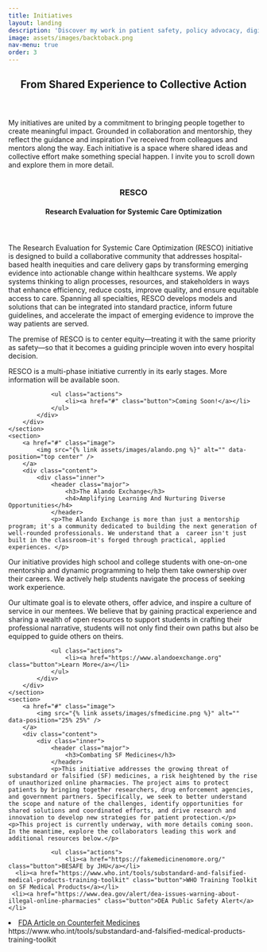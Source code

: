 ```yaml
---
title: Initiatives
layout: landing
description: 'Discover my work in patient safety, policy advocacy, digital innovation, and mentoring future health professionals.'
image: assets/images/backtoback.png
nav-menu: true
order: 3
---
```


<!-- Main -->
<div id="main">

<!-- One -->
<section id="one">
	<div class="inner">
		<header class="major">
			<h2>From Shared Experience to Collective Action</h2>
		</header>
		<p>My initiatives are united by a commitment to bringing people together to create meaningful impact. Grounded in collaboration and mentorship, they reflect the guidance and inspiration I’ve received from colleagues and mentors along the way. Each initiative is a space where shared ideas and collective effort make something special happen. I invite you to scroll down and explore them in more detail.</p>
	</div>
</section>

<!-- Two -->
<section id="two" class="spotlights">
	<section>
		<a href="#" class="image">
			<img src="{% link assets/images/RESCO-1.png %}" alt="" data-position="center center" />
		</a>
		<div class="content">
			<div class="inner">
				<header class="major">
					<h3>RESCO</h3>
					<h4>Research Evaluation for Systemic Care Optimization</h4>
				</header>
				<p>The Research Evaluation for Systemic Care Optimization (RESCO) initiative is designed to build a collaborative community that addresses hospital-based health inequities and care delivery gaps by transforming emerging evidence into actionable change within healthcare systems. We apply systems thinking to align processes, resources, and stakeholders in ways that enhance efficiency, reduce costs, improve quality, and ensure equitable access to care. Spanning all specialties, RESCO develops models and solutions that can be integrated into standard practice, inform future guidelines, and accelerate the impact of emerging evidence to improve the way patients are served. </p>
	<p>The premise of RESCO is to center equity—treating it with the same priority as safety—so that it becomes a guiding principle woven into every hospital decision.</p>
   <p> RESCO is a multi-phase initiative currently in its early stages. More information will be available soon.</p>

				<ul class="actions">
					<li><a href="#" class="button">Coming Soon!</a></li>
				</ul>
			</div>
		</div>
	</section>
	<section>
		<a href="#" class="image">
			<img src="{% link assets/images/alando.png %}" alt="" data-position="top center" />
		</a>
		<div class="content">
			<div class="inner">
				<header class="major">
					<h3>The Alando Exchange</h3>
					<h4>Amplifying Learning And Nurturing Diverse Opportunities</h4>
				</header>
				<p>The Alando Exchange is more than just a mentorship program; it's a community dedicated to building the next generation of well-rounded professionals. We understand that a  career isn't just built in the classroom—it's forged through practical, applied experiences. </p>

<p>Our initiative provides high school and college students with one-on-one mentorship and dynamic programming to help them take ownership over their careers. We actively help students navigate the process of seeking work experience. </p>

<p>Our ultimate goal is to elevate others, offer advice, and inspire a culture of service in our mentees. We believe that by gaining practical experience and sharing a wealth of open resources to support students in crafting their professional narrative, students will not only find their own paths but also be equipped to guide others on theirs.</p>

				<ul class="actions">
					<li><a href="https://www.alandoexchange.org" class="button">Learn More</a></li>
				</ul>
			</div>
		</div>
	</section>
	<section>
		<a href="#" class="image">
			<img src="{% link assets/images/sfmedicine.png %}" alt="" data-position="25% 25%" />
		</a>
		<div class="content">
			<div class="inner">
				<header class="major">
					<h3>Combating SF Medicines</h3>
				</header>
				<p>This initiative addresses the growing threat of substandard or falsified (SF) medicines, a risk heightened by the rise of unauthorized online pharmacies. The project aims to protect patients by bringing together researchers, drug enforcement agencies, and government partners. Specifically, we seek to better understand the scope and nature of the challenges, identify opportunities for shared solutions and coordinated efforts, and drive research and innovation to develop new strategies for patient protection.</p>
	<p>This project is currently underway, with more details coming soon. In the meantime, explore the collaborators leading this work and additional resources below.</p>

 <head>
  <style>
    .actions li {
      margin-right: 10px;
      margin-bottom: 10px;
    }
  </style>
</head>

				<ul class="actions">
					<li><a href="https://fakemedicinenomore.org/" class="button">BESAFE by JHU</a></li>
	  <li><a href="https://www.who.int/tools/substandard-and-falsified-medical-products-training-toolkit" class="button">WHO Training Toolkit on SF Medical Products</a></li>
	 <li><a href="https://www.dea.gov/alert/dea-issues-warning-about-illegal-online-pharmacies" class="button">DEA Public Safety Alert</a></li>
  
  <li><a href="https://www.fda.gov/drugs/buying-using-medicine-safely/counterfeit-medicine#:~:text=Counterfeit%20(fake%20or%20falsified)%20medicines,the%20safest%20in%20the%20world." class="button">FDA Article on Counterfeit Medicines</a></li>
				</ul>
			</div>
		</div>
	</section>
</section>
https://www.who.int/tools/substandard-and-falsified-medical-products-training-toolkit
